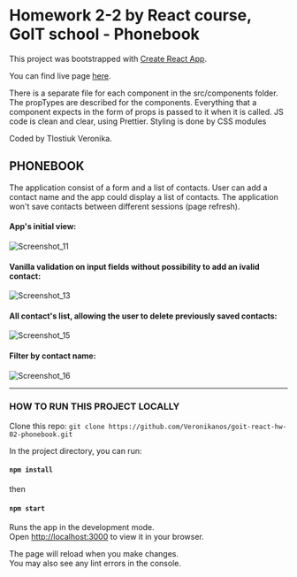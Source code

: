 # Homework 2-2 by React course, GoIT school - Phonebook

This project was bootstrapped with
[Create React App](https://github.com/facebook/create-react-app).

You can find live page
[here](https://veronikanos.github.io/goit-react-hw-02-phonebook/).

There is a separate file for each component in the src/components folder. The
propTypes are described for the components. Everything that a component expects
in the form of props is passed to it when it is called. JS code is clean and
clear, using Prettier. Styling is done by CSS modules

Coded by Tlostiuk Veronika.

## PHONEBOOK

The application consist of a form and a list of contacts. User can add a contact
name and the app could display a list of contacts. The application won't save
contacts between different sessions (page refresh).

#### App's initial view:

![Screenshot_11](https://user-images.githubusercontent.com/49239848/208961485-a7132179-8ce1-4661-9b8e-22c26663c9a0.png)

#### Vanilla validation on input fields without possibility to add an ivalid contact:

![Screenshot_13](https://user-images.githubusercontent.com/49239848/208961712-ec15a460-da37-450b-a809-b388ac72f8d8.png)

#### All contact's list, allowing the user to delete previously saved contacts:

![Screenshot_15](https://user-images.githubusercontent.com/49239848/208962029-dd677296-c3b8-4736-aa5b-70c94bc85a74.png)

#### Filter by contact name:

![Screenshot_16](https://user-images.githubusercontent.com/49239848/208962346-f44f0bfe-9252-4139-a9c2-ce6123115b44.png)

---

### HOW TO RUN THIS PROJECT LOCALLY

Clone this repo:
`git clone https://github.com/Veronikanos/goit-react-hw-02-phonebook.git`

In the project directory, you can run:

#### `npm install`

then

#### `npm start`

Runs the app in the development mode.\
Open [http://localhost:3000](http://localhost:3000) to view it in your browser.

The page will reload when you make changes.\
You may also see any lint errors in the console.
